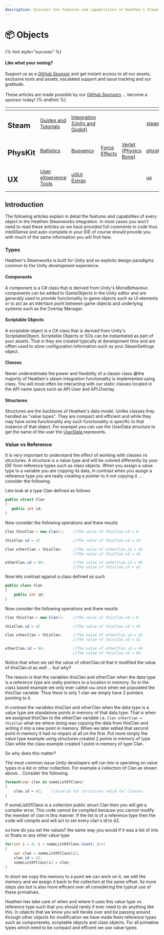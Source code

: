 ```yaml
---
description: Discover the features and capabilities of Heathen's Steam API objects
---
```


# 📦 Objects

{% hint style="success" %}
#### Like what your seeing?

Support us as a [GitHub Sponsor](../../../become-a-sponsor/) and get instant access to all our assets, exclusive tools and assets, escalated support and issue tracking and our gratitude.\
\
These articles are made possible by our [GitHub Sponsors](../../../become-a-sponsor/) ... become a sponsor today!
{% endhint %}

<table data-view="cards"><thead><tr><th></th><th></th><th></th><th></th><th></th><th data-hidden data-card-target data-type="content-ref"></th><th data-hidden data-card-cover data-type="files"></th></tr></thead><tbody><tr><td><h2>Steam</h2></td><td><a href="../../../company/steam/">Guides and Tutorials</a></td><td><a href="../">Integration (Unity and Godot)</a></td><td></td><td></td><td><a href="../../../company/steam/">steam</a></td><td><a href="../../../.gitbook/assets/Steamworks Card.png">Steamworks Card.png</a></td></tr><tr><td><h2>PhysKit</h2></td><td><a href="../../physkit/sample-scenes/fantasy-style-ballistic-simulation.md">Ballistics</a></td><td><a href="../../physkit/sample-scenes/1-buoyancy-example.md">Buoyancy</a></td><td><a href="../../physkit/sample-scenes/1-force-effect-fields.md">Force Effects</a></td><td><a href="../../physkit/sample-scenes/2-verlet-spring-skinned-mesh.md">Verlet (Physics Bone)</a></td><td><a href="../../physkit/">physkit</a></td><td><a href="../../../.gitbook/assets/PhysKit Card.png">PhysKit Card.png</a></td></tr><tr><td><h2>UX</h2></td><td><a href="../../ux/learning/core-concepts/">User eXperience Tools</a></td><td><a href="../../ux/learning/ugui-extras/">uGUI Extras</a></td><td></td><td></td><td><a href="../../ux/">ux</a></td><td><a href="../../../.gitbook/assets/Splash Screen (1).png">Splash Screen (1).png</a></td></tr></tbody></table>

## &#x20;Introduction

The following articles explain in detail the features and capabilities of every object in the Heathen Steamworks integration. In most cases you won't need to read these articles as we have provided full comments in code thus intelliSense and auto-complete in your IDE of course should provide you with much of the same information you will find here.

### Types

Heathen's Steamworks is built for Unity and so exploits design paradigms common to the Unity development experience.

#### Components

A component is a C# class that is derived from Unity's MonoBehaviour. components can be added to GameObjects in the Unity editor and are generally used to provide functionality to game objects such as UI elements or to act as an interface point between game objects and underlying systems such as the Overlay Manager.

#### Scriptable Objects

A scriptable object is a C# class that is derived from Unity's ScriptableObject. Scriptable Objects or SOs can be instantiated as part of your assets. That is they are created typically at development time and are offten used to store configuration information such as your SteamSettings object.

#### Classes

Never underestimate the power and flexibility of a classic class 😁the majority of Heathen's steam integration functionality is implemented  using class. You will most often be interacting with our static classes located in the API name space such as API.User and API.Overlay.

#### Structures

Structures are the backbone of Heathen's data model. Unlike classes they handled as "value types". They are compact and efficient and while they may have some functionality any such functionality is specific to that instance of that object. For example you can use the UserData structure to get the name of the user the [UserData ](../data-layer/user-data.md)represents.

### Value vs Reference

It is very important to understand the effect of working with classes vs structures. A structure is a value type and will be colored differently by your IDE from reference types such as class objects. When you assign a value type to a variable you are copying its data, in contrast when you assign a reference type you are really creating a pointer to it not copying it ... consider the following.

Lets look at a type Clan defined as follows

```csharp
public struct Clan
{
   public int id;
}
```

Now consider the following operations and there results

```csharp
Clan thisClan = new Clan();    //The value of thisClan.id = 0

thisClan.id = 42               //The value of thisClan.id = 42

Clan otherClan = thisClan;     //The value of otherClan.id = 42
                               //The value of thisClan.id = 42

otherClan.id = 84;             //The value of otherClan.id = 84
                               //The value of thisClan.id = 42
```

Now lets contrast against a class defined as such

```csharp
public class Clan
{
    public int id;
}
```

Now consider the following operations and there results

```csharp
Clan thisClan = new Clan();    //The value of thisClan.id = 0

thisClan.id = 42               //The value of thisClan.id = 42

Clan otherClan = thisClan;     //The value of otherClan.id = 42
                               //The value of thisClan.id = 42

otherClan.id = 84;             //The value of otherClan.id = 84
                               //The value of thisClan.id = 84
```

Notice that when we set the value of otherClan.id that it modified the value of thisClan.id as well ... but why?

The reason is that the variables thisClan and otherClan when the data type is a reference type are really pointers to a location in memory. So in the class based example we only ever called `new` once when we populated the thisClan variable. Thus there is only 1 clan we simply have 2 pointers pointing to it.

In contrast the variables thisClan and otherClan when the data type is a value type are standalone points in memory of that data type. That is when we assigned thisClan to the otherClan variable i.e. `Clan otherClan = thisClan` what we where doing was copying the data from thisClan and writing it into a new point in memory. When we later edited that second point in memory it had no impact at all on the first. Put more simply the value type example using structures created 2 points in memory of type Clan while the class example created 1 point in memory of type Clan.

So why does this matter?

The most common issue Unity developers will run into is operating on value types in a list or other collection. For example a collection of Clan as shown above... Consider the following.

```csharp
foreach(var clan in someListOfClans)
{
    clan.id = 42;    //Invalid for structures valid for classes
}
```

If someListOfClans is a collection public struct Clan then you will get a compiler error. This code cannot be compiled because you cannot modify the member of clan in this manner. If the list is of a reference type then the code will compile and will act to set every clan's id to 42.

so how do you set the values? the same way you would if it was a list of ints or floats or any other value type

```csharp
for(int i = 0; i < someListOfClans.Count; i++)
{
    var clan = someListOfClans[i];
    clan.id = 42;
    someListOfClans[i] = clan;
}
```

In short we copy the memory to a point we can work on it, we edit the memory and we assign it back to the collection at the same offset. Its more steps yes but is also more efficent over all considering the typical use of these primatives.&#x20;

Heathen has take care of when and where it uses this value type vs reference type such that you should rarely if ever need to do anything like this. In objects that we know you will iterate over and be passing around through other objects for modification we have made them reference types such as componenets, scriptable objects and class objects. For all primative types which need to be compact and efficent we use value types.
